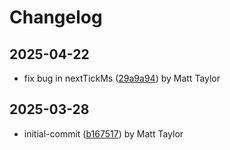 # Changelog


## 2025-04-22
- fix bug in nextTickMs ([29a9a94](https://github.com/mjt-engine/animate/commit/29a9a9495b72c7917e7344f20ffbf765e7455b0c)) by Matt Taylor

## 2025-03-28
- initial-commit ([b167517](https://github.com/mjt-engine/animate/commit/b16751748e245cec50686b9897a85de4643cc910)) by Matt Taylor
